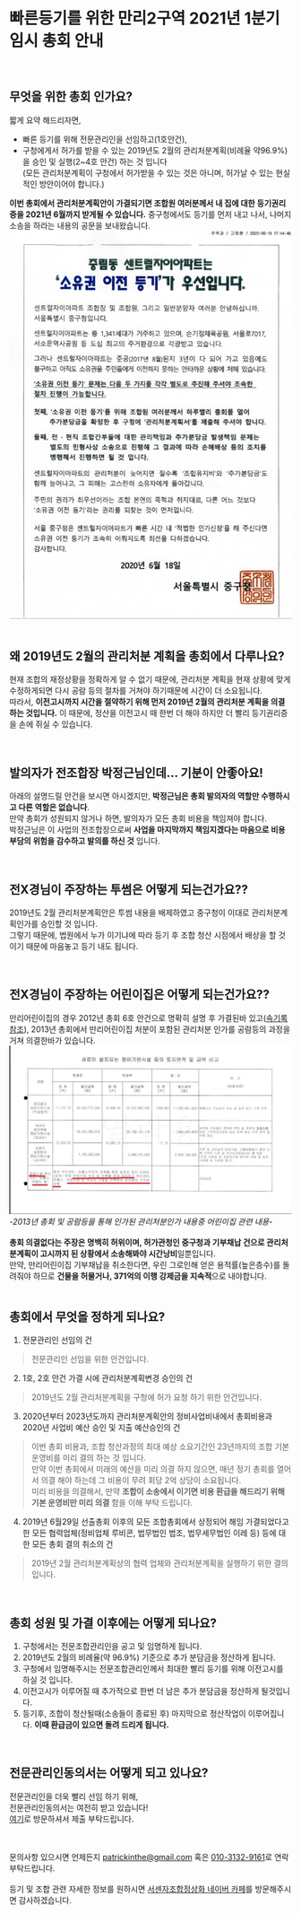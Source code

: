 # 빠른등기를 위한 만리2구역 2021년 1분기 임시 총회 안내
  
<br />
  
## 무엇을 위한 총회 인가요?
짧게 요약 해드리자면,
* 빠른 등기를 위해 전문관리인을 선임하고(1호안건),  
* 구청에게서 허가를 받을 수 있는 2019년도 2월의 관리처분계획(비례율 약96.9%)을 승인 및 실행(2~4호 안건) 하는 것 입니다  
(모든 관리처분계획이 구청에서 허가받을 수 있는 것은 아니며, 허가날 수 있는 현실적인 방안이어야 합니다.)  
  
**이번 총회에서 관리처분계획안이 가결되기면 조합원 여러분께서 내 집에 대한 등기권리증을 2021년 6월까지 받게될 수 있습니다.**
중구청에서도 등기를 먼저 내고 나서, 나머지 소송을 하라는 내용의 공문을 보내왔습니다.
![중구청 공문](/document.png)  
<br />
  
## 왜 2019년도 2월의 관리처분 계획을 총회에서 다루나요?
현재 조합의 재정상황을 정확하게 알 수 없기 때문에, 관리처분 계획을 현재 상황에 맞게 수정하게되면 다시 공람 등의 절차를 거쳐야 하기때문에 시간이 더 소요됩니다.  
따라서, **이전고시까지 시간을 절약하기 위해 먼저 2019년 2월의 관리처분 계획을 의결 하는 것입니다.** 이 때문에, 정산을 이전고시 때 한번 더 해야 하지만 더 빨리 등기권리증을 손에 쥐실 수 있습니다.
  
<br />
  
## 발의자가 전조합장 박정근님인데... 기분이 안좋아요!
아래의 설명드릴 안건을 보시면 아시겠지만, **박정근님은 총회 발의자의 역할만 수행하시고 다른 역할은 없습니다**.    
만약 총회가 성원되지 않거나 하면, 발의자가 모든 총회 비용을 책임져야 합니다.  
박정근님은 이 사업의 전조합장으로써 **사업을 마지막까지 책임지겠다는 마음으로 비용부담의 위험을 감수하고 발의를 하신 것** 입니다.  
  
<br />


## 전X경님이 주장하는 투썸은 어떻게 되는건가요??
2019년도 2월 관리처분계획안은 투썸 내용을 배제하였고 중구청이 이대로 관리처분계획인가를 승인할 것 입니다.  
그렇기 때문에, 법원에서 누가 이기냐에 따라 등기 후 조합 청산 시점에서 배상을 할 것이기 때문에 마음놓고 등기 내도 됩니다.  

<br />


## 전X경님이 주장하는 어린이집은 어떻게 되는건가요??
만리어린이집의 경우 2012년 총회 6호 안건으로 명확히 설명 후 가결된바 있고(<a id="raw-url" href="https://raw.githubusercontent.com/patrickinthe/Conference2021/master/MA2120517.pdf" download>속기록 참조</a>), 2013년 총회에서 만리어린이집 처분이 포함된 관리처분 인가를 공람등의 과정을 거쳐 의결한바가 있습니다.  
![2014년 인가된 관리처분 인가 내용](/2014daycarecenter.jpg)  
_-2013년 총회 및 공람등을 통해 인가된 관리처분인가 내용중 어린이집 관련 내용-_  
<br />
**총회 의결없다는 주장은 명백히 허위이며, 허가관청인 중구청과 기부채납 건으로 관리처분계획이 고시까지 된 상황에서 소송해봐야 시간낭비**일뿐입니다.  
만약, 만리어린이집 기부채납을 취소한다면, 우린 그로인해 얻은 용적률(높은층수)를 돌려줘야 하므로 **건물을 허물거나, 371억의 이행 강제금을 지속적**으로 내야합니다.  
<br />
  
  
## 총회에서 무엇을 정하게 되나요?
1. 전문관리인 선임의 건  
>  전문관리인 선임을 위한 안건입니다.  
  
2. 1호, 2호 안건 가결 시에 관리처분계획변경 승인의 건  
>  2019년도 2월 관리처분계획을 구청에 허가 요청 하기 위한 안건입니다.  
  
3. 2020년부터 2023년도까지 관리처분계획안의 정비사업비내에서 총회비용과 2020년 사업비 예산 승인 및 지출 예산승인의 건  
>  이번 총회 비용과, 조합 청산과정의 최대 예상 소요기간인 23년까지의 조합 기본 운영비를 미리 결의 하는 것 입니다.  
>  만약 이번 총회에서 미래의 예산을 미리 의결 하지 않으면, 매년 정기 총회를 열어서 의결 해야 하는데 그 비용이 무려 회당 2억 상당이 소요됩니다.  
>  미리 비용을 의결해서, 만약 **조합이 소송에서 이기면 비용 환급을 해드리기 위해 기본 운영비만 미리 의결** 함을 이해 부탁 드립니다.  
  
4. 2019년 6월29일 선출총회 이후의 모든 조합총회에서 상정되어 해임 가결되었다고 한 모든 협력업체(정비업체 루비콘, 법무법인 법조, 법무세무법인 이레 등) 등에 대한 모든 총회 결의 취소의 건  
>  2019년 2월 관리처분계획상의 협력 업체와 관리처분계획을 실행하기 위한 결의 입니다.  
  
<br />
  
## 총회 성원 및 가결 이후에는 어떻게 되나요?
1. 구청에서는 전문조합관리인을 공고 및 임명하게 됩니다.  
2. 2019년도 2월의 비례율(약 96.9%) 기준으로 추가 분담금을 정산하게 됩니다.  
3. 구청에서 임명해주시는 전문조합관리인께서 최대한 빨리 등기를 위해 이전고시를 하실 것 입니다.  
4. 이전고시가 이루어질 때 추가적으로 한번 더 남은 추가 분담금을 정산하게 될것입니다.  
5. 등기후, 조합이 청산될때(소송들이 종료된 후) 마지막으로 정산작업이 이루어집니다. **이때 환급금이 있으면 돌려 드리게 됩니다.**  
  
<br />
  
## 전문관리인동의서는 어떻게 되고 있나요?
전문관리인을 더욱 빨리 선임 하기 위해,  
전문관리인동의서는 여전히 받고 있습니다!  
[여기](https://bit.ly/3gvIKiR)로 방문하셔서 제출 부탁드립니다.
<br />
<br />
<br />

문의사항 있으시면 언제든지 <a href="mailto:patrickinthe@gmail.com">patrickinthe@gmail.com</a> 혹은 [010-3132-9161](tel:01031329161)로 연락 부탁드립니다.  
<br />
등기 및 조합 관련 자세한 정보를 원하시면 [서센자조합정상화 네이버 카페](https://cafe.naver.com/seosenzxi)를 방문해주시면 감사하겠습니다. 
<br />
